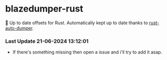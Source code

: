 # blazedumper-rust

🚀 Up to date offsets for Rust. Automatically kept up to date thanks to [rust-auto-dumper](https://github.com/Akandesh/rust-auto-dumper).


### Last Update 21-06-2024 13:12:01
- If there's something missing then open a issue and i'll try to add it asap.
